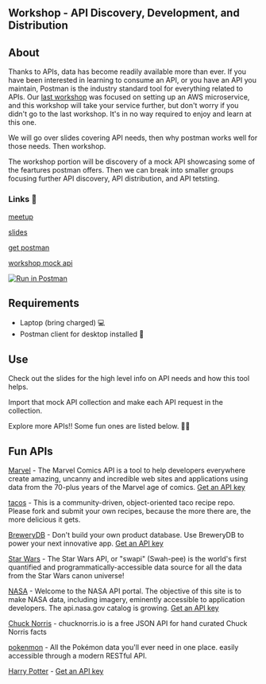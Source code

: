## Workshop - API Discovery, Development, and Distribution

## About

Thanks to APIs, data has become readily available more than ever. 
If you have been interested in learning to consume an API, or you have an API you maintain, Postman is the industry standard tool for everything related to APIs. 
Our [last workshop](https://github.com/eugenewebdevs/workshops/tree/master/workshops-2019/microservice) was focused on setting up an AWS microservice, and this workshop will take your service further, but don't worry if you didn't go to the last workshop. It's in no way required to enjoy and learn at this one.

We will go over slides covering API needs, then why postman works well for those needs. Then workshop.

The workshop portion will be discovery of a mock API showcasing some of the feartures postman offers. Then we can break into smaller groups focusing further API discovery, API distribution, and API tetsting.

### Links 🔗

[meetup](https://www.meetup.com/eugenewebdevs/events/260157602/)

[slides]()

[get postman](https://www.getpostman.com/downloads/)

[workshop mock api](https://antonioortegajr.postman.co/collections/282275-737d3995-25ba-4e7d-a7bb-e4003be936bc?workspace=20814c71-bb36-4d61-94ad-78f160960d60)

[![Run in Postman](https://run.pstmn.io/button.svg)](https://app.getpostman.com/run-collection/b79817a092209111dcb3)

## Requirements

* Laptop (bring charged) 💻
* Postman client for desktop installed 💾
 
## Use

Check out the slides for the high level info on API needs and how this tool helps.

Import that mock API collection and make each API request in the collection.

Explore more APIs!! Some fun ones are listed below. 🎉🎉

## Fun APIs

[Marvel](https://developer.marvel.com/) - The Marvel Comics API is a tool to help developers everywhere create amazing, uncanny and incredible web sites and applications using data from the 70-plus years of the Marvel age of comics. [Get an API key](https://developer.marvel.com/documentation/getting_started)

[tacos](https://github.com/sinker/tacofancy) - This is a community-driven, object-oriented taco recipe repo. Please fork and submit your own recipes, because the more there are, the more delicious it gets.

[BreweryDB](https://www.brewerydb.com/) - Don't build your own product database. Use BreweryDB to power your next innovative app. [Get an API key](https://www.brewerydb.com/developers)

[Star Wars](https://swapi.co/) - The Star Wars API, or "swapi" (Swah-pee) is the world's first quantified and programmatically-accessible data source for all the data from the Star Wars canon universe!

[NASA](https://api.nasa.gov/api) - Welcome to the NASA API portal. The objective of this site is to make NASA data, including imagery, eminently accessible to application developers. The api.nasa.gov catalog is growing. [Get an API key](https://api.nasa.gov/index.html#apply-for-an-api-key)

[Chuck Norris](https://api.chucknorris.io/) - chucknorris.io is a free JSON API for hand curated Chuck Norris facts

[pokenmon](https://pokeapi.co/) - All the Pokémon data you'll ever need in one place.
easily accessible through a modern RESTful API.

[Harry Potter](https://www.potterapi.com/) - [Get an API key](https://www.potterapi.com/login/#signup)
